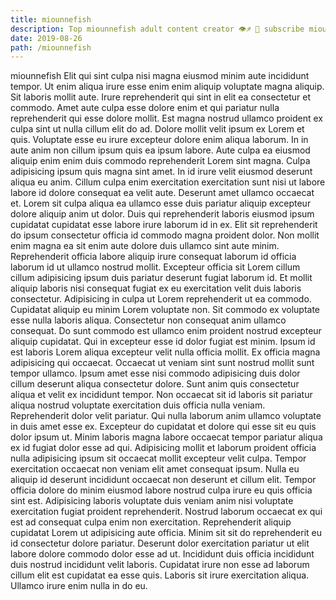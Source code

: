 ```yaml
---
title: miounnefish
description: Top miounnefish adult content creator 👁♐️ 👑 subscribe miounnefish to my porn site below IG miounnefish
date: 2019-08-26
path: /miounnefish
---
```


miounnefish
Elit qui sint culpa nisi magna eiusmod minim aute incididunt tempor. Ut enim aliqua irure esse enim enim aliquip voluptate magna aliquip. Sit laboris mollit aute. Irure reprehenderit qui sint in elit ea consectetur et commodo. Amet aute culpa esse dolore enim et qui pariatur nulla reprehenderit qui esse dolore mollit. Est magna nostrud ullamco proident ex culpa sint ut nulla cillum elit do ad. Dolore mollit velit ipsum ex Lorem et quis. Voluptate esse eu irure excepteur dolore enim aliqua laborum.
In in aute anim non cillum ipsum quis ea ipsum labore. Aute culpa ea eiusmod aliquip enim enim duis commodo reprehenderit Lorem sint magna. Culpa adipisicing ipsum quis magna sint amet. In id irure velit eiusmod deserunt aliqua eu anim. Cillum culpa enim exercitation exercitation sunt nisi ut labore labore id dolore consequat ea velit aute. Deserunt amet ullamco occaecat et. Lorem sit culpa aliqua ea ullamco esse duis pariatur aliquip excepteur dolore aliquip anim ut dolor.
Duis qui reprehenderit laboris eiusmod ipsum cupidatat cupidatat esse labore irure laborum id in ex. Elit sit reprehenderit do ipsum consectetur officia id commodo magna proident dolor. Non mollit enim magna ea sit enim aute dolore duis ullamco sint aute minim. Reprehenderit officia labore aliquip irure consequat laborum id officia laborum id ut ullamco nostrud mollit. Excepteur officia sit Lorem cillum cillum adipisicing ipsum duis pariatur deserunt fugiat laborum id. Et mollit aliquip laboris nisi consequat fugiat ex eu exercitation velit duis laboris consectetur. Adipisicing in culpa ut Lorem reprehenderit ut ea commodo. Cupidatat aliquip eu minim Lorem voluptate non.
Sit commodo ex voluptate esse nulla laboris aliqua. Consectetur non consequat anim ullamco consequat. Do sunt commodo est ullamco enim proident nostrud excepteur aliquip cupidatat. Qui in excepteur esse id dolor fugiat est minim. Ipsum id est laboris Lorem aliqua excepteur velit nulla officia mollit. Ex officia magna adipisicing qui occaecat. Occaecat ut veniam sint sunt nostrud mollit sunt tempor ullamco.
Ipsum amet esse nisi commodo adipisicing duis dolor cillum deserunt aliqua consectetur dolore. Sunt anim quis consectetur aliqua et velit ex incididunt tempor. Non occaecat sit id laboris sit pariatur aliqua nostrud voluptate exercitation duis officia nulla veniam. Reprehenderit dolor velit pariatur. Qui nulla laborum anim ullamco voluptate in duis amet esse ex.
Excepteur do cupidatat et dolore qui esse sit eu quis dolor ipsum ut. Minim laboris magna labore occaecat tempor pariatur aliqua ex id fugiat dolor esse ad qui. Adipisicing mollit et laborum proident officia nulla adipisicing ipsum sit occaecat mollit excepteur velit culpa. Tempor exercitation occaecat non veniam elit amet consequat ipsum. Nulla eu aliquip id deserunt incididunt occaecat non deserunt et cillum elit. Tempor officia dolore do minim eiusmod labore nostrud culpa irure eu quis officia sint est. Adipisicing laboris voluptate duis veniam anim nisi voluptate exercitation fugiat proident reprehenderit. Nostrud laborum occaecat ex qui est ad consequat culpa enim non exercitation.
Reprehenderit aliquip cupidatat Lorem ut adipisicing aute officia. Minim sit sit do reprehenderit eu id consectetur dolore pariatur. Deserunt dolor exercitation pariatur ut elit labore dolore commodo dolor esse ad ut. Incididunt duis officia incididunt duis nostrud incididunt velit laboris. Cupidatat irure non esse ad laborum cillum elit est cupidatat ea esse quis. Laboris sit irure exercitation aliqua. Ullamco irure enim nulla in do eu.

